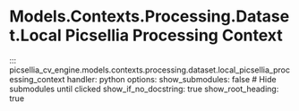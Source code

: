 # Models.Contexts.Processing.Dataset.Local Picsellia Processing Context

::: picsellia_cv_engine.models.contexts.processing.dataset.local_picsellia_processing_context
    handler: python
    options:
        show_submodules: false  # Hide submodules until clicked
        show_if_no_docstring: true
        show_root_heading: true
